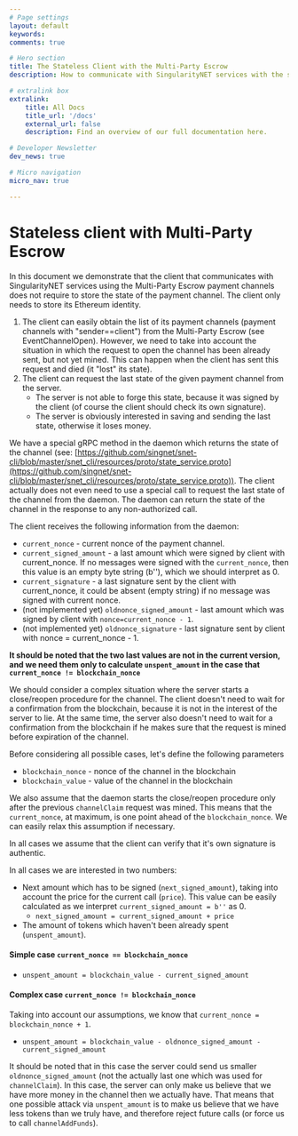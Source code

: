 ```yaml
---
# Page settings
layout: default
keywords:
comments: true

# Hero section
title: The Stateless Client with the Multi-Party Escrow
description: How to communicate with SingularityNET services with the stateless method.

# extralink box
extralink:
    title: All Docs
    title_url: '/docs'
    external_url: false
    description: Find an overview of our full documentation here.

# Developer Newsletter
dev_news: true

# Micro navigation
micro_nav: true

---
```

# Stateless client with Multi-Party Escrow
In this document we demonstrate that the client that communicates with SingularityNET services using the Multi-Party Escrow payment channels does not require to store the state of the payment channel. The client only needs to store its Ethereum identity.  

1. The client can easily obtain the list of its payment channels (payment channels with "sender==client") from the Multi-Party Escrow (see EventChannelOpen). However, we need to take into account the situation in which the request to open the channel has been already sent, but not yet mined. This can happen when the client has sent this request and died (it "lost" its state).
2. The client can request the last state of the given payment channel from the server.
    * The server is not able to forge this state, because it was signed by the client (of course the client should check its own signature).
    * The server is obviously interested in saving and sending the last state, otherwise it loses money.

We have a special gRPC method in the daemon which returns the state of the channel (see: [https://github.com/singnet/snet-cli/blob/master/snet_cli/resources/proto/state_service.proto](https://github.com/singnet/snet-cli/blob/master/snet_cli/resources/proto/state_service.proto)). The client actually does not even need to use a special call to request the last state of the channel from the daemon. The daemon can return the state of the channel in the response to any non-authorized call.

The client receives the following information from the daemon:
* `current_nonce` - current nonce of the payment channel.
* `current_signed_amount` -  a last amount which were signed by client with current_nonce. If no messages were signed with the `current_nonce`, then this value is an empty byte string (b''), which we should interpret as 0.
* `current_signature` - a last signature sent by the client with current_nonce, it could be absent (empty string) if no message was signed with current nonce.
* (not implemented yet) `oldnonce_signed_amount` - last amount which was signed by client with `nonce=current_nonce - 1`.
* (not implemented yet) `oldnonce_signature` - last signature sent by client with nonce = current_nonce - 1.

**It should be noted that the two last values are not in the current version, and we need them only to calculate `unspent_amount` in the case that `current_nonce != blockchain_nonce`**

We should consider a complex situation where the server starts a close/reopen procedure for the channel. The client doesn't need to wait for a confirmation from the blockchain, because it is not in the interest of the server to lie. At the same time, the server also doesn't need to wait for a confirmation from the blockchain if he makes sure that the request is mined before expiration of the channel.

Before considering all possible cases, let's define the following parameters
* `blockchain_nonce` - nonce of the channel in the blockchain
* `blockchain_value` - value of the channel in the blockchain

We also assume that the daemon starts the close/reopen procedure only after the previous `channelClaim` request was mined. This means that the `current_nonce`, at maximum, is one point ahead of the `blockchain_nonce`. We can easily relax this assumption if necessary.   

In all cases we assume that the client can verify that it's own signature is authentic.  

In all cases we are interested in two numbers:
* Next amount which has to be signed (`next_signed_amount`), taking into account the price for the current call (`price`). This value can be easily calculated as we interpret `current_signed_amount = b''` as 0.
    * `next_signed_amount = current_signed_amount + price`
* The amount of tokens which haven't been already spent (`unspent_amount`).

#### Simple case `current_nonce == blockchain_nonce`
* `unspent_amount = blockchain_value - current_signed_amount`

#### Complex case `current_nonce != blockchain_nonce`
Taking into account our assumptions, we know that `current_nonce = blockchain_nonce + 1`.
* `unspent_amount = blockchain_value - oldnonce_signed_amount - current_signed_amount`

It should be noted that in this case the server could send us smaller `oldnonce_signed_amount` (not the actually last one which was used for `channelClaim`). In this case, the server can only make us believe that we have more money in the channel then we actually have. That means that one possible attack via `unspent_amount` is to make us believe that we have less tokens than we truly have, and therefore reject future calls (or force us to call `channelAddFunds`).
